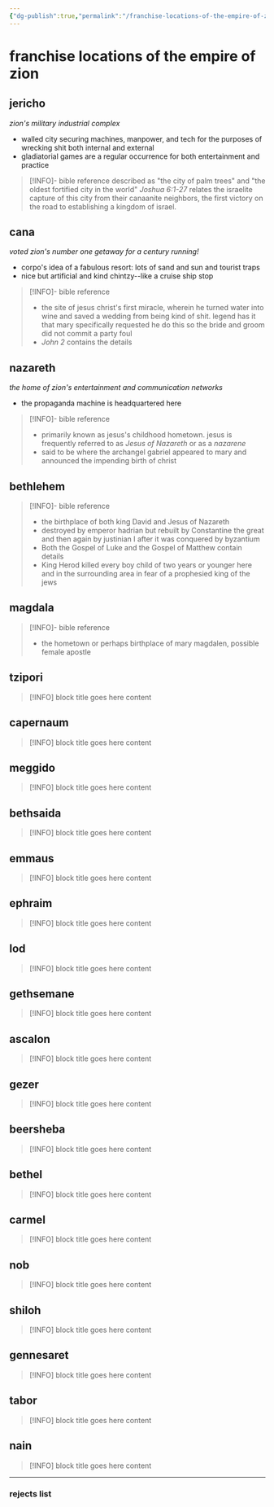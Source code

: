 ```yaml
---
{"dg-publish":true,"permalink":"/franchise-locations-of-the-empire-of-zion/"}
---
```


# franchise locations of the empire of zion

## jericho
*zion's military industrial complex*
- walled city securing machines, manpower, and tech for the purposes of wrecking shit both internal and external
- gladiatorial games are a regular occurrence for both entertainment and practice

> [!INFO]- bible reference
> described as "the city of palm trees" and "the oldest fortified city in the world"
> *Joshua 6:1-27* relates the israelite capture of this city from their canaanite neighbors, the first victory on the road to establishing a kingdom of israel.

## cana
*voted zion's number one getaway for a century running!*
- corpo's idea of a fabulous resort: lots of sand and sun and tourist traps
- nice but artificial and kind chintzy--like a cruise ship stop

> [!INFO]- bible reference
> - the site of jesus christ's first miracle, wherein he turned water into wine and saved a wedding from being kind of shit. legend has it that mary specifically requested he do this so the bride and groom did not commit a party foul
> - *John 2* contains the details

## nazareth
*the home of zion's entertainment and communication networks*
- the propaganda machine is headquartered here

> [!INFO]- bible reference
> - primarily known as jesus's childhood hometown. jesus is frequently referred to as *Jesus of Nazareth* or as a *nazarene*
> - said to be where the archangel gabriel appeared to mary and announced the impending birth of christ

## bethlehem

> [!INFO]- bible reference
> - the birthplace of both king David and Jesus of Nazareth
> - destroyed by emperor hadrian but rebuilt by Constantine the great and then again by justinian I after it was conquered by byzantium
> - Both the Gospel of Luke and the Gospel of Matthew contain details
> - King Herod killed every boy child of two years or younger here and in the surrounding area in fear of a prophesied king of the jews

## magdala

> [!INFO]- bible reference
> - the hometown or perhaps birthplace of mary magdalen, possible female apostle

## tzipori

> [!INFO] block title goes here
> content
## capernaum

> [!INFO] block title goes here
> content
## meggido

> [!INFO] block title goes here
> content
## bethsaida

> [!INFO] block title goes here
> content
## emmaus

> [!INFO] block title goes here
> content
## ephraim

> [!INFO] block title goes here
> content
## lod

> [!INFO] block title goes here
> content
## gethsemane

> [!INFO] block title goes here
> content
## ascalon

> [!INFO] block title goes here
> content
## gezer

> [!INFO] block title goes here
> content
## beersheba

> [!INFO] block title goes here
> content
## bethel

> [!INFO] block title goes here
> content
## carmel

> [!INFO] block title goes here
> content
## nob

> [!INFO] block title goes here
> content
## shiloh

> [!INFO] block title goes here
> content
## gennesaret

> [!INFO] block title goes here
> content
## tabor

> [!INFO] block title goes here
> content
## nain

> [!INFO] block title goes here
> content

---
### rejects list
